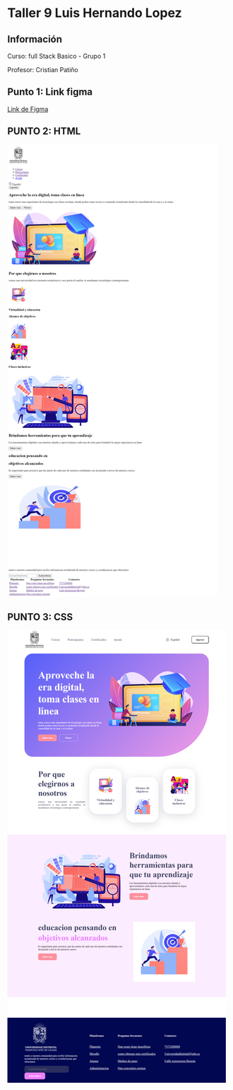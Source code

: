 <h1>Taller 9 Luis Hernando Lopez</h1>

<h2> Información</h2>

<p>Curso: full Stack Basico - Grupo 1</p>
<p>Profesor: Cristian Patiño</p>

<h2> Punto 1: Link figma</h2>

<a href="https://www.figma.com/file/H7ij12dN164IuQ60i66gsk/Luis_-_Ejercicio-FIGMA?type=design&node-id=8%3A215&mode=design&t=etO2Hj3o0jSskuDe-1" target="_blank">Link de Figma</a>

<h2>PUNTO 2: HTML</H2>
<img src="./public/images/HTML2.png" alt="HTML">

<h2>PUNTO 3: CSS</H2>
<img src="./public/images/CSS.png" alt="CSS">

